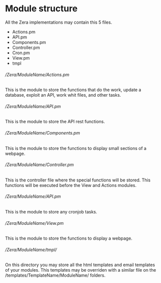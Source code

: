 # Module structure

All the Zera implementations may contain this 5 files.
- Actions.pm
- API.pm
- Components.pm
- Controller.pm
- Cron.pm
- View.pm
- tmpl

###### /Zera/ModuleName/Actions.pm
This is the module to store the functions that do the work, update a database, exploit an API, work whit files, and other tasks.

###### /Zera/ModuleName/API.pm
This is the module to store the API rest functions.

###### /Zera/ModuleName/Components.pm
This is the module to store the functions to display small sections of a webpage.

###### /Zera/ModuleName/Controller.pm
This is the controller file where the special functions will be stored. This functions will be executed before the View and Actions modules.

###### /Zera/ModuleName/API.pm
This is the module to store any cronjob tasks.

###### /Zera/ModuleName/View.pm
This is the module to store the functions to display a webpage.

###### /Zera/ModuleName/tmpl/
On this directory you may store all the html templates and email templates of your modules. This templates may be overriden with a similar file on the /templates/TemplateName/ModuleName/ folders.
